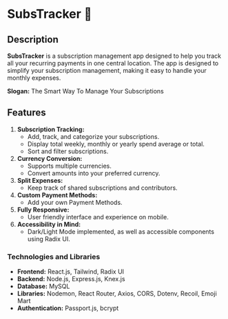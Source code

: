 # **SubsTracker 🧾**

## **Description**

**SubsTracker** is a subscription management app designed to help you track all your recurring payments in one central location. The app is designed to simplify your subscription management, making it easy to handle your monthly expenses.

**Slogan:** The Smart Way To Manage Your Subscriptions

## **Features**

1. **Subscription Tracking:**
    - Add, track, and categorize your subscriptions.
    - Display total weekly, monthly or yearly spend average or total.
    - Sort and filter subscriptions.
2. **Currency Conversion:**
    - Supports multiple currencies.
    - Convert amounts into your preferred currency.
3. **Split Expenses:**
    - Keep track of shared subscriptions and contributors.
4. **Custom Payment Methods:**
    - Add your own Payment Methods.
5. **Fully Responsive:**
    - User friendly interface and experience on mobile.
6. **Accessibility in Mind:**
    - Dark/Light Mode implemented, as well as accessible components using Radix UI.

### **Technologies and Libraries**

- **Frontend:** React.js, Tailwind, Radix UI
- **Backend:** Node.js, Express.js, Knex.js
- **Database:** MySQL
- **Libraries:** Nodemon, React Router, Axios, CORS, Dotenv, Recoil, Emoji Mart
- **Authentication:** Passport.js, bcrypt